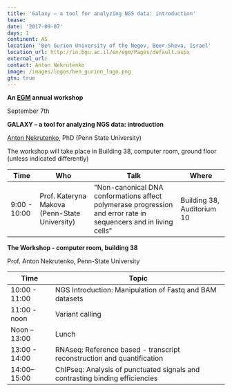 ```yaml
---
title: 'Galaxy – a tool for analyzing NGS data: introduction'
tease: 
date: '2017-09-07'
days: 1
continent: AS
location: 'Ben Gurion University of the Negev, Beer-Sheva, Israel'
location_url: http://in.bgu.ac.il/en/egm/Pages/default.aspx
external_url: 
contact: Anton Nekrutenko
image: /images/logos/ben_gurion_logo.png
gtn: true
---
```


**An [EGM](http://in.bgu.ac.il/en/egm/Pages/default.aspx) annual workshop**

September 7th

**GALAXY – a tool for analyzing NGS data: introduction**

[Anton Nekrutenko](/src/people/anton/index.md), PhD (Penn State University)

The workshop will take place in Building 38, computer room, ground floor (unless indicated differently)

| Time | Who | Talk | Where |
| ---- | ---- | ---- | ---- |
 | 9:00 - 10:00  | Prof. Kateryna Makova (Penn-State University) | "Non-canonical DNA conformations affect polymerase progression and error rate in sequencers and in living cells" | Building 38, Auditorium 10 |
 
 **The Workshop - computer room, building 38**
 
Prof. Anton Nekrutenko, Penn-State University

| Time | Topic |
| ---- | ---- |
| 10:00 - 11:00  | NGS Introduction: Manipulation of Fastq and BAM datasets |
| 11:00 -  noon |     Variant calling |
| Noon – 13:00 |     Lunch |
| 13:00 - 14:00   |   RNAseq: Reference based - transcript reconstruction and quantification |
| 14:00– 15:00  |  ChIPseq: Analysis of punctuated signals and contrasting binding efficiencies |
